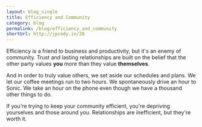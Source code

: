 ```yaml
---
layout: blog_single
title: Efficiency and Community
category: blog
permalink: /blog/efficiency_and_community
shortUrl: http://jpcody.in/28
---
```

<p>Efficiency is a friend to business and productivity, but it's an enemy of community. Trust and lasting relationships are built on the belief that the other party values <strong>you</strong> more than they value <strong>themselves</strong>.</p>

<p>And in order to truly value others, we set aside our schedules and plans. We let our coffee meetings run to two hours. We spontaneously drive an hour to Sonic. We take an hour on the phone even though we have a thousand other things to do.</p>

<p>If you're trying to keep your community efficient, you're depriving yourselves and those around you. Relationships are inefficient, but they're worth it.</p>